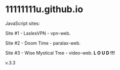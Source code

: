 # 11111111u.github.io

<p>  JavaScript sites:</p>
<p>Site #1 - LaslesVPN - vpn-web.</p>
<p>Site #2 - Doom Time - paralax-web.</p>
<p>Site #3 - Wise Mystical Tree - video-web. <strong>L O U D !!!</strong></p>
<p>v.3.3
